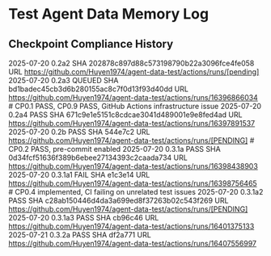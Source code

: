 # Test Agent Data Memory Log

## Checkpoint Compliance History

2025-07-20 0.2a2 SHA 202878c897d88c573198790b22a3096fce4fe058 URL https://github.com/Huyen1974/agent-data-test/actions/runs/[pending]
2025-07-20 0.2a3 QUEUED SHA bd1badec45cb3d6b280155ac8c7f0d13f93d40dd URL https://github.com/Huyen1974/agent-data-test/actions/runs/16396866034 # CP0.1 PASS, CP0.9 PASS, GitHub Actions infrastructure issue
2025-07-20 0.2a4 PASS SHA 671c9e1e5151c8cdcae3041d489001e9e8fed4ad URL https://github.com/Huyen1974/agent-data-test/actions/runs/16397891537
2025-07-20 0.2b PASS SHA 544e7c2 URL https://github.com/Huyen1974/agent-data-test/actions/runs/[PENDING] # CP0.2 PASS, pre-commit enabled
2025-07-20 0.3.1a PASS SHA 0d34fcf51636f389b6ebee27134393c2caada734 URL https://github.com/Huyen1974/agent-data-test/actions/runs/16398438903
2025-07-20 0.3.1a1 FAIL SHA e1c3e14 URL https://github.com/Huyen1974/agent-data-test/actions/runs/16398756465 # CP0.4 implemented, CI failing on unrelated test issues
2025-07-20 0.3.1a2 PASS SHA c28ab150446d4da3a699ed8f37263b02c543f269 URL https://github.com/Huyen1974/agent-data-test/actions/runs/[PENDING]
2025-07-20 0.3.1a3 PASS SHA cb96c46 URL https://github.com/Huyen1974/agent-data-test/actions/runs/16401375133
2025-07-21 0.3.2a PASS SHA df2a771 URL https://github.com/Huyen1974/agent-data-test/actions/runs/16407556997
